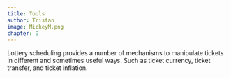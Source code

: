```yaml
---
title: Tools
author: Tristan
image: MickeyM.png
chapter: 9
---
```

Lottery scheduling provides a number of mechanisms to manipulate tickets in different and sometimes useful ways. Such as ticket currency, ticket transfer, and ticket inflation.